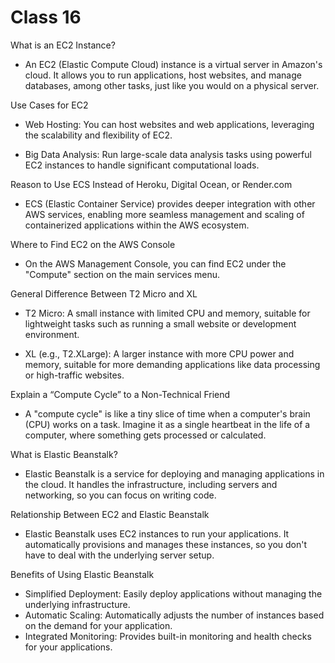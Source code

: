 # Class 16

What is an EC2 Instance?

- An EC2 (Elastic Compute Cloud) instance is a virtual server in Amazon's cloud. It allows you to run applications, host websites, and manage databases, among other tasks, just like you would on a physical server.

Use Cases for EC2

- Web Hosting: You can host websites and web applications, leveraging the scalability and flexibility of EC2.

- Big Data Analysis: Run large-scale data analysis tasks using powerful EC2 instances to handle significant computational loads.

Reason to Use ECS Instead of Heroku, Digital Ocean, or Render.com

- ECS (Elastic Container Service) provides deeper integration with other AWS services, enabling more seamless management and scaling of containerized applications within the AWS ecosystem.

Where to Find EC2 on the AWS Console

- On the AWS Management Console, you can find EC2 under the "Compute" section on the main services menu.

General Difference Between T2 Micro and XL

- T2 Micro: A small instance with limited CPU and memory, suitable for lightweight tasks such as running a small website or development environment.

- XL (e.g., T2.XLarge): A larger instance with more CPU power and memory, suitable for more demanding applications like data processing or high-traffic websites.

Explain a “Compute Cycle” to a Non-Technical Friend

- A "compute cycle" is like a tiny slice of time when a computer's brain (CPU) works on a task. Imagine it as a single heartbeat in the life of a computer, where something gets processed or calculated.

What is Elastic Beanstalk?

- Elastic Beanstalk is a service for deploying and managing applications in the cloud. It handles the infrastructure, including servers and networking, so you can focus on writing code.

Relationship Between EC2 and Elastic Beanstalk

- Elastic Beanstalk uses EC2 instances to run your applications. It automatically provisions and manages these instances, so you don't have to deal with the underlying server setup.

Benefits of Using Elastic Beanstalk

- Simplified Deployment: Easily deploy applications without managing the underlying infrastructure.
- Automatic Scaling: Automatically adjusts the number of instances based on the demand for your application.
- Integrated Monitoring: Provides built-in monitoring and health checks for your applications.
